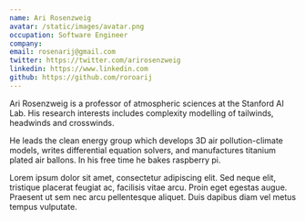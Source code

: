 ```yaml
---
name: Ari Rosenzweig
avatar: /static/images/avatar.png
occupation: Software Engineer
company: 
email: rosenarij@gmail.com
twitter: https://twitter.com/arirosenzweig
linkedin: https://www.linkedin.com
github: https://github.com/roroarij
---
```


Ari Rosenzweig is a professor of atmospheric sciences at the Stanford AI Lab. His research interests includes complexity modelling of tailwinds, headwinds and crosswinds.

He leads the clean energy group which develops 3D air pollution-climate models, writes differential equation solvers, and manufactures titanium plated air ballons. In his free time he bakes raspberry pi.

Lorem ipsum dolor sit amet, consectetur adipiscing elit. Sed neque elit, tristique placerat feugiat ac, facilisis vitae arcu. Proin eget egestas augue. Praesent ut sem nec arcu pellentesque aliquet. Duis dapibus diam vel metus tempus vulputate.
